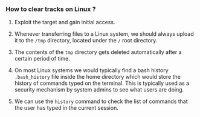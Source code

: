 
### How to clear tracks on Linux ?

1. Exploit the target and gain initial access. 

2. Whenever transferring files to a Linux system, we should always upload it to the `/tmp` directory, located under the `/` root directory. 

3. The contents of the `tmp` directory gets deleted automatically after a certain period of time.

4. On most Linux systems we would typically find a bash history `.bash_history` file inside the home directory which would store the history of commands typed on the terminal. This is typically used as a security mechanism by system admins to see what users are doing. 

5. We can use the `history` command to check the list of commands that the user has typed in the current session. 